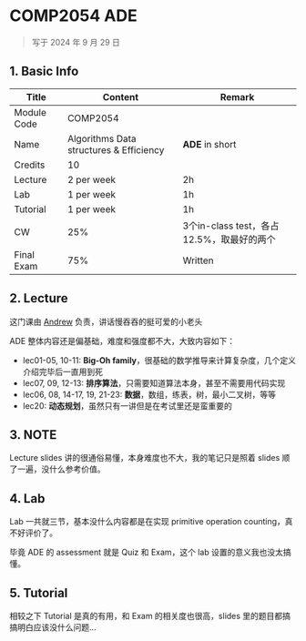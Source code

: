 # COMP2054 ADE

>   写于 2024 年 9 月 29 日 

## 1. Basic Info

| Title       | Content                                 | Remark                                    |
| ----------- | --------------------------------------- | ----------------------------------------- |
| Module Code | COMP2054                                |                                           |
| Name        | Algorithms Data structures & Efficiency | **ADE** in short                          |
| Credits     | 10                                      |                                           |
| Lecture     | 2 per week                              | 2h                                        |
| Lab         | 1 per week                              | 1h                                        |
| Tutorial    | 1 per week                              | 1h                                        |
| CW          | 25%                                     | 3个in-class test，各占12.5%，取最好的两个 |
| Final Exam  | 75%                                     | Written                                   |

## 2. Lecture

这门课由 [Andrew](https://www.nottingham.ac.uk/computerscience/people/andrew.parkes) 负责，讲话慢吞吞的挺可爱的小老头

ADE 整体内容还是偏基础，难度和强度都不大，大致内容如下：

-   lec01-05, 10-11: **Big-Oh family**，很基础的数学推导来计算复杂度，几个定义介绍完毕后一直用到死
-   lec07, 09, 12-13: **排序算法**，只需要知道算法本身，甚至不需要用代码实现
-   lec06, 08, 14-17, 19, 21-23: **数据**，数组，练表，树，最小二叉树，等等
-   lec20: **动态规划**，虽然只有一讲但是在考试里还是蛮重要的

## 3. NOTE

Lecture slides 讲的很通俗易懂，本身难度也不大，我的笔记只是照着 slides 顺了一遍，没什么参考价值。

## 4. Lab

Lab 一共就三节，基本没什么内容都是在实现 primitive operation counting，真不好评价了。

毕竟 ADE 的 assessment 就是 Quiz 和 Exam，这个 lab 设置的意义我也没太搞懂。

## 5. Tutorial

相较之下 Tutorial 是真的有用，和 Exam 的相关度也很高，slides 里的题目都搞搞明白应该没什么问题...
